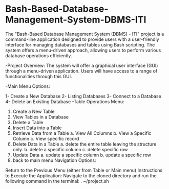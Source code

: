 # Bash-Based-Database-Management-System-DBMS-ITI
The "Bash-Based Database Management System (DBMS) - ITI" project is a command-line application designed to provide users with a user-friendly interface for managing databases and tables using Bash scripting. The system offers a menu-driven approach, allowing users to perform various database operations efficiently.


-Project Overview:
  The system will offer a graphical user interface (GUI) through a menu-driven application. Users will have access to a range of functionalities through this GUI.

-Main Menu Options:

1- Create a New Database
2- Listing Databases
3- Connect to a Database
4- Delete an Existing Database
-Table Operations Menu:

1. Create a New Table
2. View Tables in a Database
3. Delete a Table
4. Insert Data into a Table
5. Retrieve Data from a Table
  a. View All Columns
  b. View a Specific Column
  c. View specific record
6. Delete Data in a Table
  a. delete the entire table leaving the structure only.
  b. delete a specific column 
  c. delete specific row 
7. Update Data
  a. update a specific column 
  b. update a specific row 
8. back to main menu
Navigation Options:

Return to the Previous Menu (either from Table or Main menu)
Instructions to Execute the Application:
Navigate to the cloned directory and run the following command in the terminal:
.  ~/project.sh
